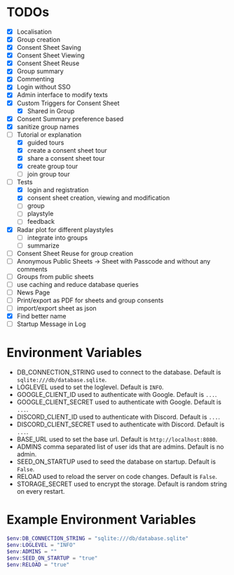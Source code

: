 # TODOs

* [X] Localisation
* [X] Group creation
* [X] Consent Sheet Saving
* [X] Consent Sheet Viewing
* [X] Consent Sheet Reuse
* [X] Group summary
* [X] Commenting
* [X] Login without SSO
* [X] Admin interface to modify texts
* [X] Custom Triggers for Consent Sheet
  * [X] Shared in Group
* [X] Consent Summary preference based
* [X] sanitize group names
* [ ] Tutorial or explanation
  * [X] guided tours
  * [X] create a consent sheet tour
  * [X] share a consent sheet tour
  * [X] create group tour
  * [ ] join group tour
* [ ] Tests
  * [X] login and registration
  * [X] consent sheet creation, viewing and modification
  * [ ] group
  * [ ] playstyle
  * [ ] feedback
* [X] Radar plot for different playstyles
  * [ ] integrate into groups
  * [ ] summarize
* [ ] Consent Sheet Reuse for group creation
* [ ] Anonymous Public Sheets -> Sheet with Passcode and without any comments
* [ ] Groups from public sheets
* [ ] use caching and reduce database queries
* [ ] News Page
* [ ] Print/export as PDF for sheets and group consents
* [ ] import/export sheet as json
* [X] Find better name
* [ ] Startup Message in Log

# Environment Variables

* DB_CONNECTION_STRING used to connect to the database. Default is `sqlite:///db/database.sqlite`.
* LOGLEVEL used to set the loglevel. Default is `INFO`.
* GOOGLE_CLIENT_ID used to authenticate with Google. Default is `...`.
* GOOGLE_CLIENT_SECRET used to authenticate with Google. Default is `...`.
* DISCORD_CLIENT_ID used to authenticate with Discord. Default is `...`.
* DISCORD_CLIENT_SECRET used to authenticate with Discord. Default is `...`.
* BASE_URL used to set the base url. Default is `http://localhost:8080`.
* ADMINS comma separated list of user ids that are admins. Default is no admin.
* SEED_ON_STARTUP used to seed the database on startup. Default is `False`.
* RELOAD used to reload the server on code changes. Default is `False`.
* STORAGE_SECRET used to encrypt the storage. Default is random string on every restart.

# Example Environment Variables
```ps1
$env:DB_CONNECTION_STRING = "sqlite:///db/database.sqlite"
$env:LOGLEVEL = "INFO"
$env:ADMINS = ""
$env:SEED_ON_STARTUP = "true"
$env:RELOAD = "true"
```
